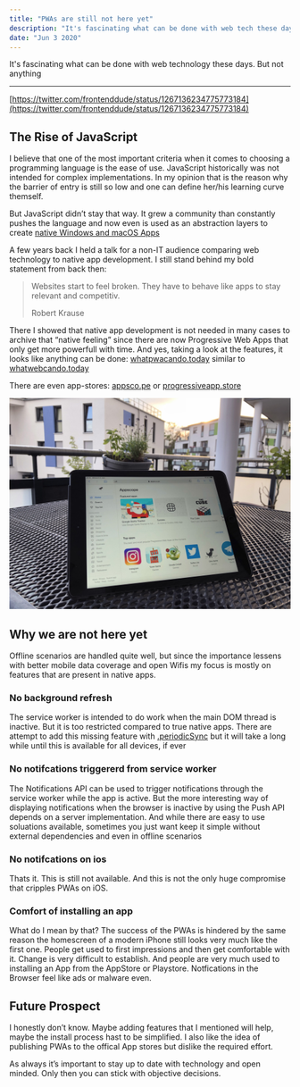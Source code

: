 ```yaml
---
title: "PWAs are still not here yet"
description: "It's fascinating what can be done with web tech these days. But not anything"
date: "Jun 3 2020"
---
```

It's fascinating what can be done with web technology these days. But not anything

---

[https://twitter.com/frontenddude/status/1267136234775773184](https://twitter.com/frontenddude/status/1267136234775773184)

## The Rise of JavaScript

I believe that one of the most important criteria when it comes to choosing a programming language is the ease of use. JavaScript historically was not intended for complex implementations. In my opinion that is the reason why the barrier of entry is still so low and one can define her/his learning curve themself.

But JavaScript didn’t stay that way. It grew a community than constantly pushes the language and now even is used as an abstraction layers to create [native Windows and macOS Apps]()

A few years back I held a talk for a non-IT audience comparing web technology to native app development. I still stand behind my bold statement from back then:

> Websites start to feel broken. They have to behave like apps to stay relevant and competitiv.
>
> Robert Krause

There I showed that native app development is not needed in many cases to archive that “native feeling” since there are now Progressive Web Apps that only get more powerfull with time. And yes, taking a look at the features, it looks like anything can be done: [whatpwacando.today](https://whatpwacando.today/) similar to [whatwebcando.today](https://whatwebcando.today/)

There are even app-stores: [appsco.pe](https://appsco.pe/) or [progressiveapp.store](https://progressiveapp.store/)

![PWA App Store iOS](./PWA_App_Store_iOS.jpg)

## Why we are not here yet

Offline scenarios are handled quite well, but since the importance lessens with better mobile data coverage and open Wifis my focus is mostly on features that are present in native apps.

### No background refresh

The service worker is intended to do work when the main DOM thread is inactive. But it is too restricted compared to true native apps. There are attempt to add this missing feature with [.periodicSync](https://developer.mozilla.org/en-US/docs/Web/API/ServiceWorkerRegistration/periodicSync) but it will take a long while until this is available for all devices, if ever

### No notifcations triggererd from service worker

The Notifications API can be used to trigger notifications through the service worker while the app is active. But the more interesting way of displaying notifications when the browser is inactive by using the Push API depends on a server implementation. And while there are easy to use soluations available, sometimes you just want keep it simple without external dependencies and even in offline scenarios

### No notifcations on ios

Thats it. This is still not available. And this is not the only huge compromise that cripples PWAs on iOS.

### Comfort of installing an app

What do I mean by that? The success of the PWAs is hindered by the same reason the homescreen of a modern iPhone still looks very much like the first one. People get used to first impressions and then get comfortable with it. Change is very difficult to establish. And people are very much used to installing an App from the AppStore or Playstore. Notfications in the Browser feel like ads or malware even.

## Future Prospect

I honestly don’t know. Maybe adding features that I mentioned will help, maybe the install process hast to be simplified. I also like the idea of publishing PWAs to the offical App stores but dislike the required effort.

As always it’s important to stay up to date with technology and open minded. Only then you can stick with objective decisions.